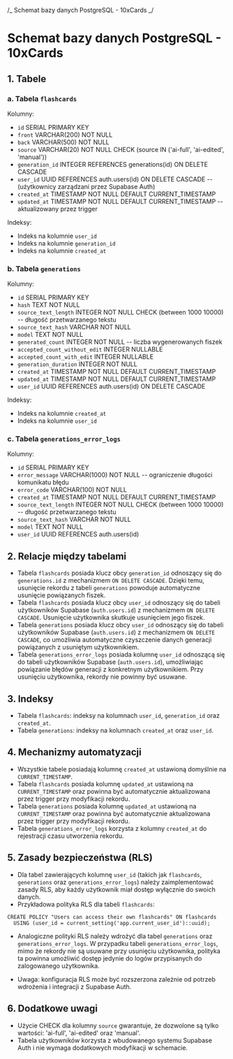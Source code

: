 /_ Schemat bazy danych PostgreSQL - 10xCards _/

# Schemat bazy danych PostgreSQL - 10xCards

## 1. Tabele

### a. Tabela `flashcards`

Kolumny:

- `id` SERIAL PRIMARY KEY
- `front` VARCHAR(200) NOT NULL
- `back` VARCHAR(500) NOT NULL
- `source` VARCHAR(20) NOT NULL CHECK (source IN ('ai-full', 'ai-edited', 'manual'))
- `generation_id` INTEGER REFERENCES generations(id) ON DELETE CASCADE
- `user_id` UUID REFERENCES auth.users(id) ON DELETE CASCADE -- (użytkownicy zarządzani przez Supabase Auth)
- `created_at` TIMESTAMP NOT NULL DEFAULT CURRENT_TIMESTAMP
- `updated_at` TIMESTAMP NOT NULL DEFAULT CURRENT_TIMESTAMP -- aktualizowany przez trigger

Indeksy:

- Indeks na kolumnie `user_id`
- Indeks na kolumnie `generation_id`
- Indeks na kolumnie `created_at`

### b. Tabela `generations`

Kolumny:

- `id` SERIAL PRIMARY KEY
- `hash` TEXT NOT NULL
- `source_text_length` INTEGER NOT NULL CHECK (between 1000 10000) -- długość przetwarzanego tekstu
- `source_text_hash` VARCHAR NOT NULL
- `model` TEXT NOT NULL
- `generated_count` INTEGER NOT NULL -- liczba wygenerowanych fiszek
- `accepted_count_without_edit` INTEGER NULLABLE
- `accepted_count_with_edit` INTEGER NULLABLE
- `generation_duration` INTEGER NOT NULL
- `created_at` TIMESTAMP NOT NULL DEFAULT CURRENT_TIMESTAMP
- `updated_at` TIMESTAMP NOT NULL DEFAULT CURRENT_TIMESTAMP
- `user_id` UUID REFERENCES auth.users(id) ON DELETE CASCADE

Indeksy:

- Indeks na kolumnie `created_at`
- Indeks na kolumnie `user_id`

### c. Tabela `generations_error_logs`

Kolumny:

- `id` SERIAL PRIMARY KEY
- `error_message` VARCHAR(1000) NOT NULL -- ograniczenie długości komunikatu błędu
- `error_code` VARCHAR(100) NOT NULL
- `created_at` TIMESTAMP NOT NULL DEFAULT CURRENT_TIMESTAMP
- `source_text_length` INTEGER NOT NULL CHECK (between 1000 10000) -- długość przetwarzanego tekstu
- `source_text_hash` VARCHAR NOT NULL
- `model` TEXT NOT NULL
- `user_id` UUID REFERENCES auth.users(id)

## 2. Relacje między tabelami

- Tabela `flashcards` posiada klucz obcy `generation_id` odnoszący się do `generations.id` z mechanizmem `ON DELETE CASCADE`. Dzięki temu, usunięcie rekordu z tabeli `generations` powoduje automatyczne usunięcie powiązanych fiszek.
- Tabela `flashcards` posiada klucz obcy `user_id` odnoszący się do tabeli użytkowników Supabase (`auth.users.id`) z mechanizmem `ON DELETE CASCADE`. Usunięcie użytkownika skutkuje usunięciem jego fiszek.
- Tabela `generations` posiada klucz obcy `user_id` odnoszący się do tabeli użytkowników Supabase (`auth.users.id`) z mechanizmem `ON DELETE CASCADE`, co umożliwia automatyczne czyszczenie danych generacji powiązanych z usuniętym użytkownikiem.
- Tabela `generations_error_logs` posiada kolumnę `user_id` odnoszącą się do tabeli użytkowników Supabase (`auth.users.id`), umożliwiając powiązanie błędów generacji z konkretnym użytkownikiem. Przy usunięciu użytkownika, rekordy nie powinny być usuwane.

## 3. Indeksy

- Tabela `flashcards`: indeksy na kolumnach `user_id`, `generation_id` oraz `created_at`.
- Tabela `generations`: indeksy na kolumnach `created_at` oraz `user_id`.

## 4. Mechanizmy automatyzacji

- Wszystkie tabele posiadają kolumnę `created_at` ustawioną domyślnie na `CURRENT_TIMESTAMP`.
- Tabela `flashcards` posiada kolumnę `updated_at` ustawioną na `CURRENT_TIMESTAMP` oraz powinna być automatycznie aktualizowana przez trigger przy modyfikacji rekordu.
- Tabela `generations` posiada kolumnę `updated_at` ustawioną na `CURRENT_TIMESTAMP` oraz powinna być automatycznie aktualizowana przez trigger przy modyfikacji rekordu.
- Tabela `generations_error_logs` korzysta z kolumny `created_at` do rejestracji czasu utworzenia rekordu.

## 5. Zasady bezpieczeństwa (RLS)

- Dla tabel zawierających kolumnę `user_id` (takich jak `flashcards`, `generations` oraz `generations_error_logs`) należy zaimplementować zasady RLS, aby każdy użytkownik miał dostęp wyłącznie do swoich danych.
- Przykładowa polityka RLS dla tabeli `flashcards`:

```
CREATE POLICY "Users can access their own flashcards" ON flashcards
  USING (user_id = current_setting('app.current_user_id')::uuid);
```

- Analogiczne polityki RLS należy wdrożyć dla tabel `generations` oraz `generations_error_logs`. W przypadku tabeli `generations_error_logs`, mimo że rekordy nie są usuwane przy usunięciu użytkownika, polityka ta powinna umożliwić dostęp jedynie do logów przypisanych do zalogowanego użytkownika.

- Uwaga: konfiguracja RLS może być rozszerzona zależnie od potrzeb wdrożenia i integracji z Supabase Auth.

## 6. Dodatkowe uwagi

- Użycie CHECK dla kolumny `source` gwarantuje, że dozwolone są tylko wartości: 'ai-full', 'ai-edited' oraz 'manual'.
- Tabela użytkowników korzysta z wbudowanego systemu Supabase Auth i nie wymaga dodatkowych modyfikacji w schemacie.
